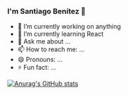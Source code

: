 ### I'm Santiago Benítez 👋



- 🔭 I’m currently working on anything
- 🌱 I’m currently learning React
- 💬 Ask me about ...
- 📫 How to reach me: ...
- 😄 Pronouns: ...
- ⚡ Fun fact: ...

[![Anurag's GitHub stats](https://github-readme-stats.vercel.app/api?username=sbenitez73)](https://github.com/sbenitez73/github-readme-stats)
